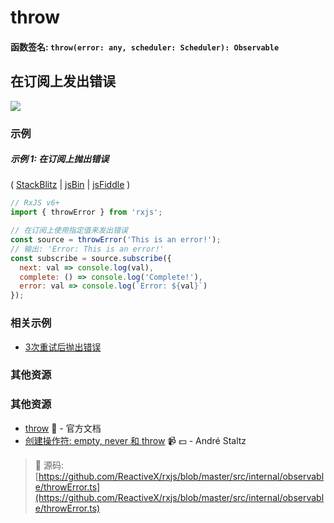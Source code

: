 # throw

#### 函数签名: `throw(error: any, scheduler: Scheduler): Observable`

## 在订阅上发出错误

<div class="ua-ad"><a href="https://ultimateangular.com/?ref=76683_kee7y7vk"><img src="https://ultimateangular.com/assets/img/banners/ua-leader.svg"></a></div>

### 示例

##### 示例 1: 在订阅上抛出错误

(
[StackBlitz](https://stackblitz.com/edit/typescript-5d3stz?file=index.ts&devtoolsheight=100)
| [jsBin](http://jsbin.com/punubequju/1/edit?js,console) |
[jsFiddle](https://jsfiddle.net/btroncone/mks82xqz/) )

```js
// RxJS v6+
import { throwError } from 'rxjs';

// 在订阅上使用指定值来发出错误
const source = throwError('This is an error!');
// 输出: 'Error: This is an error!'
const subscribe = source.subscribe({
  next: val => console.log(val),
  complete: () => console.log('Complete!'),
  error: val => console.log(`Error: ${val}`)
});
```

### 相关示例

- [3次重试后抛出错误](../error_handling/retrywhen.md)

### 其他资源

### 其他资源

- [throw](https://cn.rx.js.org/class/es6/Observable.js~Observable.html#static-method-throw) :newspaper: - 官方文档
- [创建操作符: empty, never 和 throw](https://egghead.io/lessons/rxjs-creation-operators-empty-never-throw?course=rxjs-beyond-the-basics-creating-observables-from-scratch) :video_camera: :dollar: - André Staltz

> :file_folder: 源码:
> [https://github.com/ReactiveX/rxjs/blob/master/src/internal/observable/throwError.ts](https://github.com/ReactiveX/rxjs/blob/master/src/internal/observable/throwError.ts)
